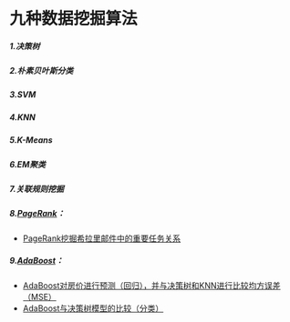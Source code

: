 # 九种数据挖掘算法
##### 1.决策树  
##### 2.朴素贝叶斯分类  
##### 3.SVM  
##### 4.KNN  
##### 5.K-Means  
##### 6.EM聚类  
##### 7.关联规则挖掘  
##### 8.[PageRank](https://github.com/Arieswk/data-mining/tree/master/PageRank)：
* [PageRank挖掘希拉里邮件中的重要任务关系](https://github.com/Arieswk/data-mining/blob/master/PageRank/PageRank.py)  
##### 9.[AdaBoost](https://github.com/Arieswk/data-mining/tree/master/AdaBoost)：
* [AdaBoost对房价进行预测（回归），并与决策树和KNN进行比较均方误差（MSE）](https://github.com/Arieswk/data-mining/blob/master/AdaBoost/AB01.py)
* [AdaBoost与决策树模型的比较（分类）](https://github.com/Arieswk/data-mining/blob/master/AdaBoost/AB02.py)  
